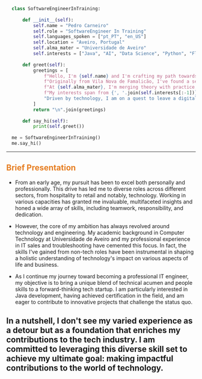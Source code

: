 ```python
  class SoftwareEngineerInTraining:
  
      def __init__(self):
          self.name = "Pedro Carneiro"
          self.role = "SoftwareEngineer In Training"
          self.languages_spoken = ["pt_PT", "en_US"]
          self.location = "Aveiro, Portugal"
          self.alma_mater = "Universidade de Aveiro"
          self.interests = ["Java", "AI", "Data Science", "Python", "Flask", "IT Management"]
  
      def greet(self):
          greetings = [
              f"Hello, I'm {self.name} and I'm crafting my path towards becoming a {self.role}.",
              f"Originally from Vila Nova de Famalicão, I've found a second home amidst the tech vibrancy of {self.location}.",
              f"At {self.alma_mater}, I'm merging theory with practice, preparing to innovate in Computer Science.",
              f"My interests span from {', '.join(self.interests[:-1])}, to {self.interests[-1]}.",
              "Driven by technology, I am on a quest to leave a digital footprint that resonates with progress and purpose."
          ]
          return "\n".join(greetings)
  
      def say_hi(self):
          print(self.greet())
  
  me = SoftwareEngineerInTraining()
  me.say_hi()
```
---
## <span style="color: #e67e22;">Brief Presentation</span>

 - From an early age, my pursuit has been to excel both personally and professionally. This drive has led me to diverse roles across different sectors, from hospitality to retail and notably, technology. Working in various capacities has granted me invaluable, multifaceted insights and honed a wide array of skills, including teamwork, responsibility, and dedication.

- However, the core of my ambition has always revolved around technology and engineering. My academic background in Computer Technology at Universidade de Aveiro and my professional experience in IT sales and troubleshooting have cemented this focus. In fact, the skills I've gained from non-tech roles have been instrumental in shaping a holistic understanding of technology's impact on various aspects of life and business.

- As I continue my journey toward becoming a professional IT engineer, my objective is to bring a unique blend of technical acumen and people skills to a forward-thinking tech startup. I am particularly interested in Java development, having achieved certification in the field, and am eager to contribute to innovative projects that challenge the status quo.

## In a nutshell, I don't see my varied experience as a detour but as a foundation that enriches my contributions to the tech industry. I am committed to leveraging this diverse skill set to achieve my ultimate goal: making impactful contributions to the world of technology.
